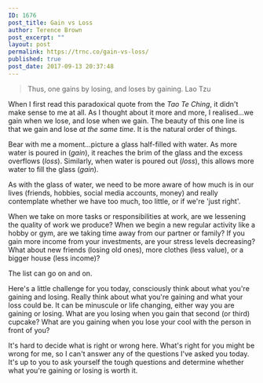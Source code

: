 ```yaml
---
ID: 1676
post_title: Gain vs Loss
author: Terence Brown
post_excerpt: ""
layout: post
permalink: https://trnc.co/gain-vs-loss/
published: true
post_date: 2017-09-13 20:37:48
---
```

<blockquote>
  Thus, one gains by losing, and loses by gaining.
  Lao Tzu
</blockquote>

When I first read this paradoxical quote from the <em>Tao Te Ching</em>, it didn't make sense to me at all. As I thought about it more and more, I realised...we gain when we lose, and lose when we gain. The beauty of this one line is that we gain and lose <em>at the same time</em>. It is the natural order of things.

Bear with me a moment...picture a glass half-filled with water. As more water is poured in (<em>gain</em>), it reaches the brim of the glass and the excess overflows (<em>loss</em>). Similarly, when water is poured out (<em>loss</em>), this allows more water to fill the glass (<em>gain</em>).

As with the glass of water, we need to be more aware of how much is in our lives (friends, hobbies, social media accounts, money) and really contemplate whether we have too much, too little, or if we're 'just right'.

When we take on more tasks or responsibilities at work, are we lessening the quality of work we produce? When we begin a new regular activity like a hobby or gym, are we taking time away from our partner or family? If you gain more income from your investments, are your stress levels decreasing? What about new friends (losing old ones), more clothes (less value), or a bigger house (less income)?

The list can go on and on.

Here's a little challenge for you today, consciously think about what you're gaining and losing. Really think about what you're gaining and what your loss could be. It can be minuscule or life changing, either way you are gaining or losing. What are you losing when you gain that second (or third) cupcake? What are you gaining when you lose your cool with the person in front of you?

It's hard to decide what is right or wrong here. What's right for you might be wrong for me, so I can't answer any of the questions I've asked you today. It's up to you to ask yourself the tough questions and determine whether what you're gaining or losing is worth it.